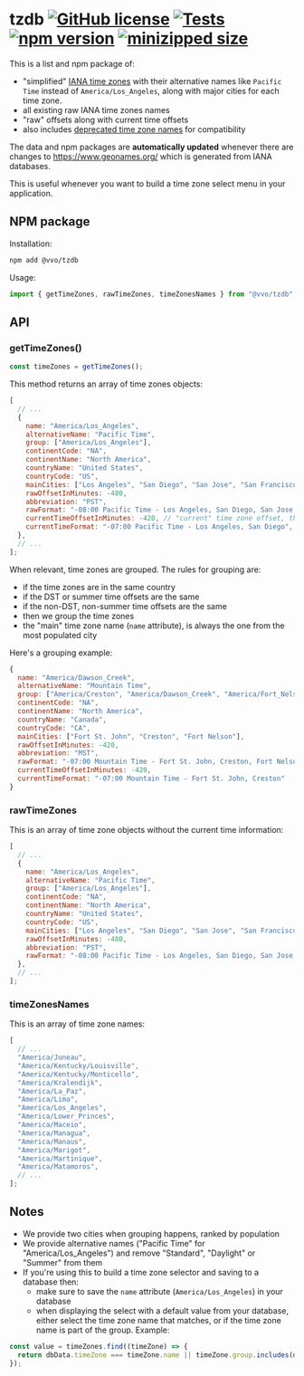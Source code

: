 # tzdb [![GitHub license](https://img.shields.io/github/license/vvo/tzdb?style=flat)](https://github.com/vvo/tzdb/blob/main/LICENSE) [![Tests](https://github.com/vvo/tzdb/workflows/CI/badge.svg)](https://github.com/vvo/tzdb/actions) [![npm version](https://badge.fury.io/js/%40vvo%2Ftzdb.svg)](https://www.npmjs.com/package/@vvo/tzdb) [![minizipped size](https://badgen.net/bundlephobia/minzip/@vvo/tzdb@latest)](https://bundlephobia.com/result?p=@vvo/tzdb@latest)

This is a list and npm package of:

- "simplified" [IANA time zones](https://www.iana.org/time-zones) with their alternative names like `Pacific Time` instead of `America/Los_Angeles`, along with major cities for each time zone.
- all existing raw IANA time zones names
- "raw" offsets along with current time offsets
- also includes [deprecated time zone names](https://data.iana.org/time-zones/data/backward) for compatibility

The data and npm packages are **automatically updated** whenever there are changes to https://www.geonames.org/ which is generated from IANA databases.

This is useful whenever you want to build a time zone select menu in your application.

## NPM package

Installation:

```bash
npm add @vvo/tzdb
```

Usage:

```js
import { getTimeZones, rawTimeZones, timeZonesNames } from "@vvo/tzdb";
```

## API

### getTimeZones()

```js
const timeZones = getTimeZones();
```

This method returns an array of time zones objects:

```js
[
  // ...
  {
    name: "America/Los_Angeles",
    alternativeName: "Pacific Time",
    group: ["America/Los_Angeles"],
    continentCode: "NA",
    continentName: "North America",
    countryName: "United States",
    countryCode: "US",
    mainCities: ["Los Angeles", "San Diego", "San Jose", "San Francisco"],
    rawOffsetInMinutes: -480,
    abbreviation: "PST",
    rawFormat: "-08:00 Pacific Time - Los Angeles, San Diego, San Jose, San Francisco",
    currentTimeOffsetInMinutes: -420, // "current" time zone offset, this is why getTimeZones() is a method and not just an object: it works at runtime
    currentTimeFormat: "-07:00 Pacific Time - Los Angeles, San Diego",
  },
  // ...
];
```

When relevant, time zones are grouped. The rules for grouping are:

- if the time zones are in the same country
- if the DST or summer time offsets are the same
- if the non-DST, non-summer time offsets are the same
- then we group the time zones
- the "main" time zone name (`name` attribute), is always the one from the most populated city

Here's a grouping example:

```js
{
  name: "America/Dawson_Creek",
  alternativeName: "Mountain Time",
  group: ["America/Creston", "America/Dawson_Creek", "America/Fort_Nelson"],
  continentCode: "NA",
  continentName: "North America",
  countryName: "Canada",
  countryCode: "CA",
  mainCities: ["Fort St. John", "Creston", "Fort Nelson"],
  rawOffsetInMinutes: -420,
  abbreviation: "MST",
  rawFormat: "-07:00 Mountain Time - Fort St. John, Creston, Fort Nelson",
  currentTimeOffsetInMinutes: -420,
  currentTimeFormat: "-07:00 Mountain Time - Fort St. John, Creston"
}
```

### rawTimeZones

This is an array of time zone objects without the current time information:

```js
[
  // ...
  {
    name: "America/Los_Angeles",
    alternativeName: "Pacific Time",
    group: ["America/Los_Angeles"],
    continentCode: "NA",
    continentName: "North America",
    countryName: "United States",
    countryCode: "US",
    mainCities: ["Los Angeles", "San Diego", "San Jose", "San Francisco"],
    rawOffsetInMinutes: -480,
    abbreviation: "PST",
    rawFormat: "-08:00 Pacific Time - Los Angeles, San Diego, San Jose, San Francisco",
  },
  // ...
];
```

### timeZonesNames

This is an array of time zone names:

```js
[
  // ...
  "America/Juneau",
  "America/Kentucky/Louisville",
  "America/Kentucky/Monticello",
  "America/Kralendijk",
  "America/La_Paz",
  "America/Lima",
  "America/Los_Angeles",
  "America/Lower_Princes",
  "America/Maceio",
  "America/Managua",
  "America/Manaus",
  "America/Marigot",
  "America/Martinique",
  "America/Matamoros",
  // ...
];
```

## Notes

- We provide two cities when grouping happens, ranked by population
- We provide alternative names ("Pacific Time" for "America/Los_Angeles") and remove "Standard", "Daylight" or "Summer" from them
- If you're using this to build a time zone selector and saving to a database then:
  - make sure to save the `name` attribute (`America/Los_Angeles`) in your database
  - when displaying the select with a default value from your database, either select the time zone name that matches, or if the time zone name is part of the group. Example:

```js
const value = timeZones.find((timeZone) => {
  return dbData.timeZone === timeZone.name || timeZone.group.includes(dbData.timeZone);
});
```
